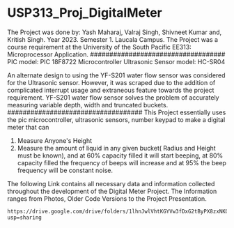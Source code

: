 # USP313_Proj_DigitalMeter
The Project was done by:
Yash Maharaj, 
Valraj Singh, 
Shivneet Kumar and, 
Kritish Singh. 
Year 2023. Semester 1. Laucala Campus.
The Project was a course requirement at the University of the 
South Pacific EE313: Microprocessor Application.
###################################
PIC model: PIC 18F8722 Microcontroller
Ultrasonic Sensor model: HC-SR04

An alternate design to using the YF-S201 water flow sensor was considered for the Ultrasonic sensor. However, it was scraped due to the addition of complicated interrupt usage and 
extraneous feature towards the project requirement.
YF-S201 water flow sensor solves the problem of accurately measuring variable depth, width and truncated buckets.
###################################
This Project essentially uses the pic microcontroller, ultrasonic sensors, number keypad to make a digital meter that can 
1) Measure Anyone's Height
2) Measure the amount of liquid in any given bucket( Radius and Height must be known), and at 60% capacity filled it will start beeping, at 80% capacity filled the frequency of beeps will increase and at 95% the beep frequency will be constant noise.


The following Link contains all necessary data and information collected throughout the development of the Digital Meter Project. The Information ranges from Photos, Older Code Versions to the Project Presentation.
``````````````````````````````````````
https://drive.google.com/drive/folders/1lhnJwlVhtKGYVw3fDxG2tByPX8zxNKQ_?usp=sharing
``````````````````````````````````````
